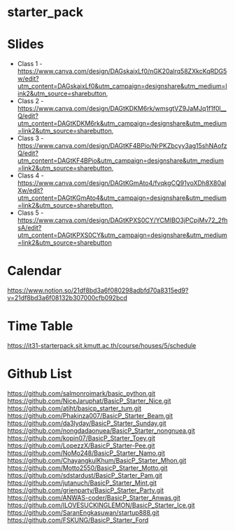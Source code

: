 # starter_pack

# Slides
- Class 1 - https://www.canva.com/design/DAGskaixLf0/nGK20alrq58ZXkcKqRDG5w/edit?utm_content=DAGskaixLf0&utm_campaign=designshare&utm_medium=link2&utm_source=sharebutton,
- Class 2 - https://www.canva.com/design/DAGtKDKM6rk/wmsgtVZ9JaMJq1f1f0l__Q/edit?utm_content=DAGtKDKM6rk&utm_campaign=designshare&utm_medium=link2&utm_source=sharebutton,
- Class 3 - https://www.canva.com/design/DAGtKF4BPio/NrPKZbcyy3ag15shNAofzQ/edit?utm_content=DAGtKF4BPio&utm_campaign=designshare&utm_medium=link2&utm_source=sharebutton,
- Class 4 - https://www.canva.com/design/DAGtKGmAto4/fvqkgCQ91yoXDh8X80aIXw/edit?utm_content=DAGtKGmAto4&utm_campaign=designshare&utm_medium=link2&utm_source=sharebutton,
- Class 5 - https://www.canva.com/design/DAGtKPXS0CY/YCMIBO3jPCpjMv72_2fhsA/edit?utm_content=DAGtKPXS0CY&utm_campaign=designshare&utm_medium=link2&utm_source=sharebutton

# Calendar
https://www.notion.so/21df8bd3a6f080298adbfd70a8315ed9?v=21df8bd3a6f08132b307000cfb092bcd

# Time Table
https://it31-starterpack.sit.kmutt.ac.th/course/houses/5/schedule

# Github List
https://github.com/salmonroimark/basic_python.git
https://github.com/NiceJaruphat/BasicP_Starter_Nice.git
https://github.com/atiht/basicp_starter_tum.git
https://github.com/Phakinza007/BasicP_Starter_Beam.git
https://github.com/da3lyday/BasicP_Starter_Sunday.git
https://github.com/nongdadaonuea/BasicP_Starter_nongnuea.git
https://github.com/kopin07/BasicP_Starter_Toey.git
https://github.com/LopezzX/BasicP_Starter-Pee.git
https://github.com/NoMo248/BasicP_Starter_Namo.git
https://github.com/ChayangkulKhum/BasicP_Starter_Mhon.git
https://github.com/Motto2550/BasicP_Starter_Motto.git
https://github.com/sdstardust/BasicP_Starter_Pam.git
https://github.com/jutanuch/BasicP_Starter_Mint.git
https://github.com/grienparty/BasicP_Starter_Party.git
https://github.com/ANWAS-coder/BasicP_Starter_Anwas.git
https://github.com/ILOVESUCKINGLEMON/BasicP_Starter_Ice.git
https://github.com/SaranEngkasuwan/startup888.git
https://github.com/FSKUNG/BasicP_Starter_Ford
